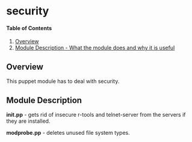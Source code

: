 # security

#### Table of Contents

1. [Overview](#overview)
2. [Module Description - What the module does and why it is useful](#module-description)


## Overview

This puppet module has to deal with security.

## Module Description

**init.pp** - gets rid of insecure r-tools and telnet-server from the servers if they are installed.

**modprobe.pp** - deletes unused file system types.
